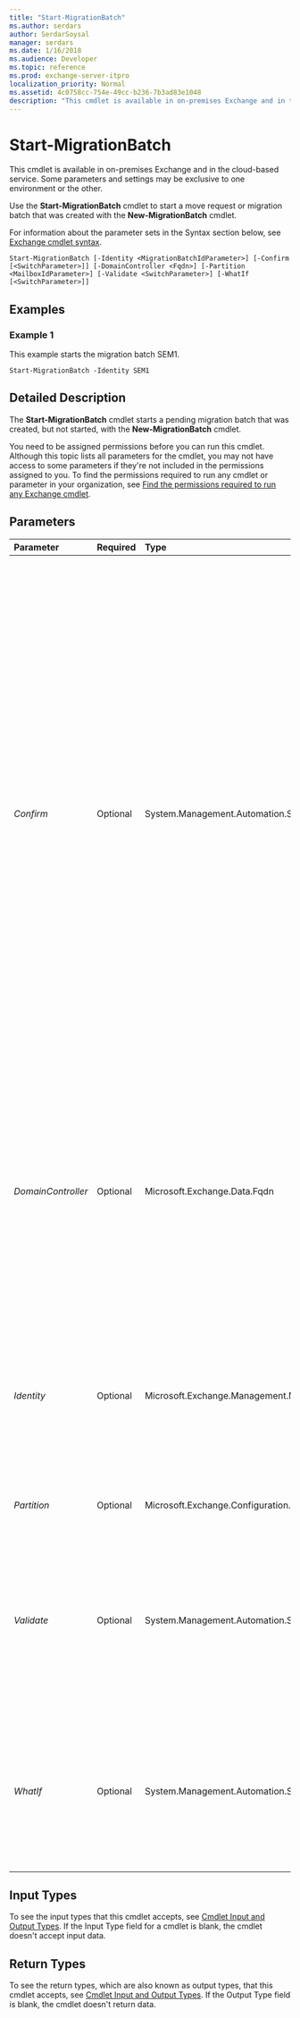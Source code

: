 ```yaml
---
title: "Start-MigrationBatch"
ms.author: serdars
author: SerdarSoysal
manager: serdars
ms.date: 1/16/2018
ms.audience: Developer
ms.topic: reference
ms.prod: exchange-server-itpro
localization_priority: Normal
ms.assetid: 4c0758cc-754e-49cc-b236-7b3ad83e1048
description: "This cmdlet is available in on-premises Exchange and in the cloud-based service. Some parameters and settings may be exclusive to one environment or the other."
---
```


# Start-MigrationBatch

This cmdlet is available in on-premises Exchange and in the cloud-based service. Some parameters and settings may be exclusive to one environment or the other. 
  
Use the **Start-MigrationBatch** cmdlet to start a move request or migration batch that was created with the **New-MigrationBatch** cmdlet.
  
For information about the parameter sets in the Syntax section below, see [Exchange cmdlet syntax](https://technet.microsoft.com/library/bb123552.aspx). 
  
```
Start-MigrationBatch [-Identity <MigrationBatchIdParameter>] [-Confirm [<SwitchParameter>]] [-DomainController <Fqdn>] [-Partition <MailboxIdParameter>] [-Validate <SwitchParameter>] [-WhatIf [<SwitchParameter>]]

```

## Examples
<a name="Examples"> </a>

### Example 1

This example starts the migration batch SEM1.
  
```
Start-MigrationBatch -Identity SEM1
```

## Detailed Description
<a name="DetailedDescription"> </a>

The **Start-MigrationBatch** cmdlet starts a pending migration batch that was created, but not started, with the **New-MigrationBatch** cmdlet.
  
You need to be assigned permissions before you can run this cmdlet. Although this topic lists all parameters for the cmdlet, you may not have access to some parameters if they're not included in the permissions assigned to you. To find the permissions required to run any cmdlet or parameter in your organization, see [Find the permissions required to run any Exchange cmdlet](https://technet.microsoft.com/library/mt432940.aspx).
  
## Parameters
<a name="DetailedDescription"> </a>

|**Parameter**|**Required**|**Type**|**Description**|
|:-----|:-----|:-----|:-----|
| _Confirm_ <br/> |Optional  <br/> |System.Management.Automation.SwitchParameter  <br/> | The _Confirm_ switch specifies whether to show or hide the confirmation prompt. How this switch affects the cmdlet depends on if the cmdlet requires confirmation before proceeding. <br/>  Destructive cmdlets (for example, **Remove-\*** cmdlets) have a built-in pause that forces you to acknowledge the command before proceeding. For these cmdlets, you can skip the confirmation prompt by using this exact syntax: `-Confirm:$false`.  <br/>  Most other cmdlets (for example, **New-\*** and **Set-\*** cmdlets) don't have a built-in pause. For these cmdlets, specifying the _Confirm_ switch without a value introduces a pause that forces you acknowledge the command before proceeding. <br/> |
| _DomainController_ <br/> |Optional  <br/> |Microsoft.Exchange.Data.Fqdn  <br/> |This parameter is available only in on-premises Exchange.  <br/> The _DomainController_ parameter specifies the domain controller that's used by this cmdlet to read data from or write data to Active Directory. You identify the domain controller by its fully qualified domain name (FQDN). For example, `dc01.contoso.com`.  <br/> |
| _Identity_ <br/> |Optional  <br/> |Microsoft.Exchange.Management.Migration.MigrationService.Batch.MigrationBatchIdParameter  <br/> |The _Identity_ parameter identifies the migration batch that you want to start. Use the migration batch _Name_ parameter as the value for this parameter. Use the **Get-MigrationBatch** cmdlet to identify the name of the migration batch. <br/> |
| _Partition_ <br/> |Optional  <br/> |Microsoft.Exchange.Configuration.Tasks.MailboxIdParameter  <br/> |This parameter is reserved for internal Microsoft use.  <br/> |
| _Validate_ <br/> |Optional  <br/> |System.Management.Automation.SwitchParameter  <br/> |The _Validate_ parameter specifies whether to start the migration batch in the validation stage of the migration process. If you include this parameter, the migration performs a validation check of the mailboxes in the batch. <br/> |
| _WhatIf_ <br/> |Optional  <br/> |System.Management.Automation.SwitchParameter  <br/> |The _WhatIf_ switch simulates the actions of the command. You can use this switch to view the changes that would occur without actually applying those changes. You don't need to specify a value with this switch. <br/> |
   
## Input Types
<a name="InputTypes"> </a>

To see the input types that this cmdlet accepts, see [Cmdlet Input and Output Types](http://go.microsoft.com/fwlink/p/?linkId=616387). If the Input Type field for a cmdlet is blank, the cmdlet doesn't accept input data. 
  
## Return Types
<a name="ReturnTypes"> </a>

To see the return types, which are also known as output types, that this cmdlet accepts, see [Cmdlet Input and Output Types](http://go.microsoft.com/fwlink/p/?linkId=616387). If the Output Type field is blank, the cmdlet doesn't return data. 
  


